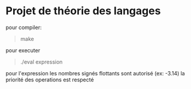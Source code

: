 # Projet de théorie des langages
pour compiler:
>make

pour executer
>./eval expression

pour l'expression les nombres signés flottants sont autorisé (ex: -3.14)
la priorité des operations est respecté
